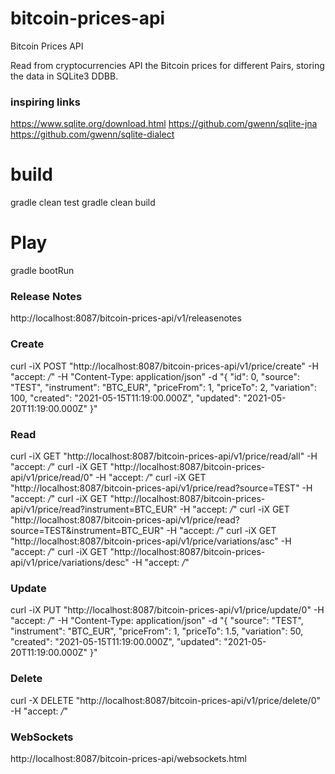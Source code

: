 # bitcoin-prices-api
Bitcoin Prices API

Read from cryptocurrencies API the Bitcoin prices for different Pairs, storing the data in SQLite3 DDBB.

### inspiring links
https://www.sqlite.org/download.html
https://github.com/gwenn/sqlite-jna
https://github.com/gwenn/sqlite-dialect

# build
gradle clean test
gradle clean build

# Play
gradle bootRun

### Release Notes
http://localhost:8087/bitcoin-prices-api/v1/releasenotes

### Create
curl -iX POST "http://localhost:8087/bitcoin-prices-api/v1/price/create" -H "accept: */*" -H "Content-Type: application/json" -d "{
\"id\": 0,
\"source\": \"TEST\",
\"instrument\": \"BTC_EUR\",
\"priceFrom\": 1,
\"priceTo\": 2,
\"variation\": 100,
\"created\": \"2021-05-15T11:19:00.000Z\",
\"updated\": \"2021-05-20T11:19:00.000Z\" }"

### Read
curl -iX GET "http://localhost:8087/bitcoin-prices-api/v1/price/read/all" -H "accept: */*"
curl -iX GET "http://localhost:8087/bitcoin-prices-api/v1/price/read/0" -H "accept: */*"
curl -iX GET "http://localhost:8087/bitcoin-prices-api/v1/price/read?source=TEST" -H "accept: */*"
curl -iX GET "http://localhost:8087/bitcoin-prices-api/v1/price/read?instrument=BTC_EUR" -H "accept: */*"
curl -iX GET "http://localhost:8087/bitcoin-prices-api/v1/price/read?source=TEST&instrument=BTC_EUR" -H "accept: */*"
curl -iX GET "http://localhost:8087/bitcoin-prices-api/v1/price/variations/asc" -H "accept: */*"
curl -iX GET "http://localhost:8087/bitcoin-prices-api/v1/price/variations/desc" -H "accept: */*"

### Update
curl -iX PUT "http://localhost:8087/bitcoin-prices-api/v1/price/update/0" -H "accept: */*" -H "Content-Type: application/json" -d "{
\"source\": \"TEST\",
\"instrument\": \"BTC_EUR\",
\"priceFrom\": 1,
\"priceTo\": 1.5,
\"variation\": 50,
\"created\": \"2021-05-15T11:19:00.000Z\",
\"updated\": \"2021-05-20T11:19:00.000Z\" }"

### Delete
curl -X DELETE "http://localhost:8087/bitcoin-prices-api/v1/price/delete/0" -H "accept: */*"


### WebSockets
http://localhost:8087/bitcoin-prices-api/websockets.html